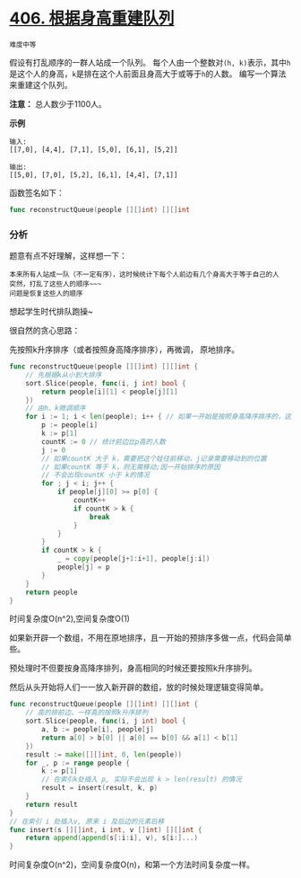 # [406. 根据身高重建队列 ](https://leetcode-cn.com/problems/queue-reconstruction-by-height)
`难度中等`

假设有打乱顺序的一群人站成一个队列。 每个人由一个整数对`(h, k)`表示，其中`h`是这个人的身高，`k`是排在这个人前面且身高大于或等于`h`的人数。 编写一个算法来重建这个队列。

**注意：**
总人数少于1100人。

**示例**

```
输入:
[[7,0], [4,4], [7,1], [5,0], [6,1], [5,2]]

输出:
[[5,0], [7,0], [5,2], [6,1], [4,4], [7,1]]
```

函数签名如下：
```go
func reconstructQueue(people [][]int) [][]int
```
### 分析
题意有点不好理解，这样想一下：
```text
本来所有人站成一队（不一定有序），这时候统计下每个人前边有几个身高大于等于自己的人
突然，打乱了这些人的顺序~~~
问题是恢复这些人的顺序
```

想起学生时代排队跑操~

很自然的贪心思路：

先按照k升序排序（或者按照身高降序排序），再微调， 原地排序。

```go
func reconstructQueue(people [][]int) [][]int {
    // 先根据k从小到大排序
    sort.Slice(people, func(i, j int) bool {
        return people[i][1] < people[j][1]
    })
    // 由h、k微调顺序
    for i := 1; i < len(people); i++ { // 如果一开始是按照身高降序排序的，这里微调需要从后往前调整
        p := people[i]
        k := p[1]
        countK := 0 // 统计前边比p高的人数
        j := 0
        // 如果countK 大于 k，需要把这个娃往前移动，j记录需要移动到的位置
        // 如果countK 等于 k，则无需移动;因一开始排序的原因
        // 不会出现countK 小于 k的情况
        for ; j < i; j++ {
            if people[j][0] >= p[0] {
                countK++
                if countK > k {
                    break
                }
            }
        }
        if countK > k {
            _ = copy(people[j+1:i+1], people[j:i])
            people[j] = p
        }
    }
    return people
}
```
时间复杂度O(n^2),空间复杂度O(1)

如果新开辟一个数组，不用在原地排序，且一开始的预排序多做一点，代码会简单些。

预处理时不但要按身高降序排列，身高相同的时候还要按照k升序排列。

然后从头开始将人们一一放入新开辟的数组，放的时候处理逻辑变得简单。

```go
func reconstructQueue(people [][]int) [][]int {
	// 高的排前边，一样高的按照k升序排列
	sort.Slice(people, func(i, j int) bool {
		a, b := people[i], people[j]
		return a[0] > b[0] || a[0] == b[0] && a[1] < b[1]
	})
	result := make([][]int, 0, len(people))
	for _, p := range people {
		k := p[1]
		// 在索引k处插入 p, 实际不会出现 k > len(result) 的情况
		result = insert(result, k, p)
	}
	return result
}
// 在索引 i 处插入v, 原来 i 及后边的元素后移
func insert(s [][]int, i int, v []int) [][]int {
    return append(append(s[:i:i], v), s[i:]...)
}
```

时间复杂度O(n^2)，空间复杂度O(n)，和第一个方法时间复杂度一样。